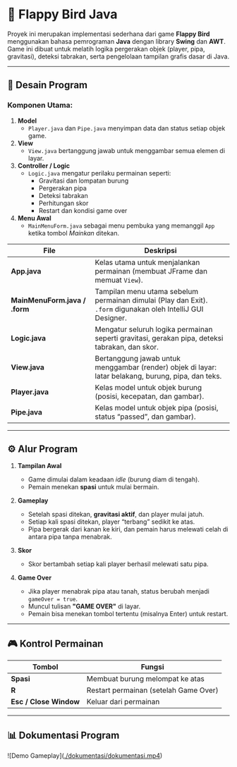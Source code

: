 # 🐤 Flappy Bird Java

Proyek ini merupakan implementasi sederhana dari game **Flappy Bird** menggunakan bahasa pemrograman **Java** dengan library **Swing** dan **AWT**.  
Game ini dibuat untuk melatih logika pergerakan objek (player, pipa, gravitasi), deteksi tabrakan, serta pengelolaan tampilan grafis dasar di Java.

---

## 🎨 Desain Program

### Komponen Utama:

1. **Model**
   - `Player.java` dan `Pipe.java` menyimpan data dan status setiap objek game.
2. **View**
   - `View.java` bertanggung jawab untuk menggambar semua elemen di layar.
3. **Controller / Logic**
   - `Logic.java` mengatur perilaku permainan seperti:
     - Gravitasi dan lompatan burung
     - Pergerakan pipa
     - Deteksi tabrakan
     - Perhitungan skor
     - Restart dan kondisi game over
4. **Menu Awal**
   - `MainMenuForm.java` sebagai menu pembuka yang memanggil `App` ketika tombol _Mainkan_ ditekan.

| File                          | Deskripsi                                                                                                    |
| ----------------------------- | ------------------------------------------------------------------------------------------------------------ |
| **App.java**                  | Kelas utama untuk menjalankan permainan (membuat JFrame dan memuat `View`).                                  |
| **MainMenuForm.java / .form** | Tampilan menu utama sebelum permainan dimulai (Play dan Exit). `.form` digunakan oleh IntelliJ GUI Designer. |
| **Logic.java**                | Mengatur seluruh logika permainan seperti gravitasi, gerakan pipa, deteksi tabrakan, dan skor.               |
| **View.java**                 | Bertanggung jawab untuk menggambar (render) objek di layar: latar belakang, burung, pipa, dan teks.          |
| **Player.java**               | Kelas model untuk objek burung (posisi, kecepatan, dan gambar).                                              |
| **Pipe.java**                 | Kelas model untuk objek pipa (posisi, status “passed”, dan gambar).                                          |

---

## ⚙️ Alur Program

1. **Tampilan Awal**
   - Game dimulai dalam keadaan _idle_ (burung diam di tengah).
   - Pemain menekan **spasi** untuk mulai bermain.

2. **Gameplay**
   - Setelah spasi ditekan, **gravitasi aktif**, dan player mulai jatuh.
   - Setiap kali spasi ditekan, player “terbang” sedikit ke atas.
   - Pipa bergerak dari kanan ke kiri, dan pemain harus melewati celah di antara pipa tanpa menabrak.

3. **Skor**
   - Skor bertambah setiap kali player berhasil melewati satu pipa.

4. **Game Over**
   - Jika player menabrak pipa atau tanah, status berubah menjadi `gameOver = true`.
   - Muncul tulisan **"GAME OVER"** di layar.
   - Pemain bisa menekan tombol tertentu (misalnya Enter) untuk restart.

---

## 🎮 Kontrol Permainan

| Tombol                 | Fungsi                                |
| ---------------------- | ------------------------------------- |
| **Spasi**              | Membuat burung melompat ke atas       |
| **R**                  | Restart permainan (setelah Game Over) |
| **Esc / Close Window** | Keluar dari permainan                 |

---

## 📊 Dokumentasi Program

![Demo Gameplay]([./dokumentasi/dokumentasi.mp4](https://github.com/user-attachments/assets/30bf8b43-685d-41f4-b19e-6177db92d860
))
